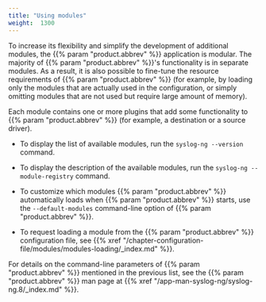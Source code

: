 ```yaml
---
title: "Using modules"
weight:  1300
---
```

<!-- DISCLAIMER: This file is based on the syslog-ng Open Source Edition documentation https://github.com/balabit/syslog-ng-ose-guides/commit/2f4a52ee61d1ea9ad27cb4f3168b95408fddfdf2 and is used under the terms of The syslog-ng Open Source Edition Documentation License. The file has been modified by Axoflow. -->

To increase its flexibility and simplify the development of additional modules, the {{% param "product.abbrev" %}} application is modular. The majority of {{% param "product.abbrev" %}}'s functionality is in separate modules. As a result, it is also possible to fine-tune the resource requirements of {{% param "product.abbrev" %}} (for example, by loading only the modules that are actually used in the configuration, or simply omitting modules that are not used but require large amount of memory).

Each module contains one or more plugins that add some functionality to {{% param "product.abbrev" %}} (for example, a destination or a source driver).

  - To display the list of available modules, run the `syslog-ng --version` command.

  - To display the description of the available modules, run the `syslog-ng --module-registry` command.

  - To customize which modules {{% param "product.abbrev" %}} automatically loads when {{% param "product.abbrev" %}} starts, use the `--default-modules` command-line option of {{% param "product.abbrev" %}}.

  - To request loading a module from the {{% param "product.abbrev" %}} configuration file, see {{% xref "/chapter-configuration-file/modules/modules-loading/_index.md" %}}.

For details on the command-line parameters of {{% param "product.abbrev" %}} mentioned in the previous list, see the {{% param "product.abbrev" %}} man page at {{% xref "/app-man-syslog-ng/syslog-ng.8/_index.md" %}}.

